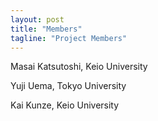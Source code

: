 ```yaml
---
layout: post
title: "Members"
tagline: "Project Members"
---
```


Masai Katsutoshi, Keio University

Yuji Uema, Tokyo University

Kai Kunze, Keio University
